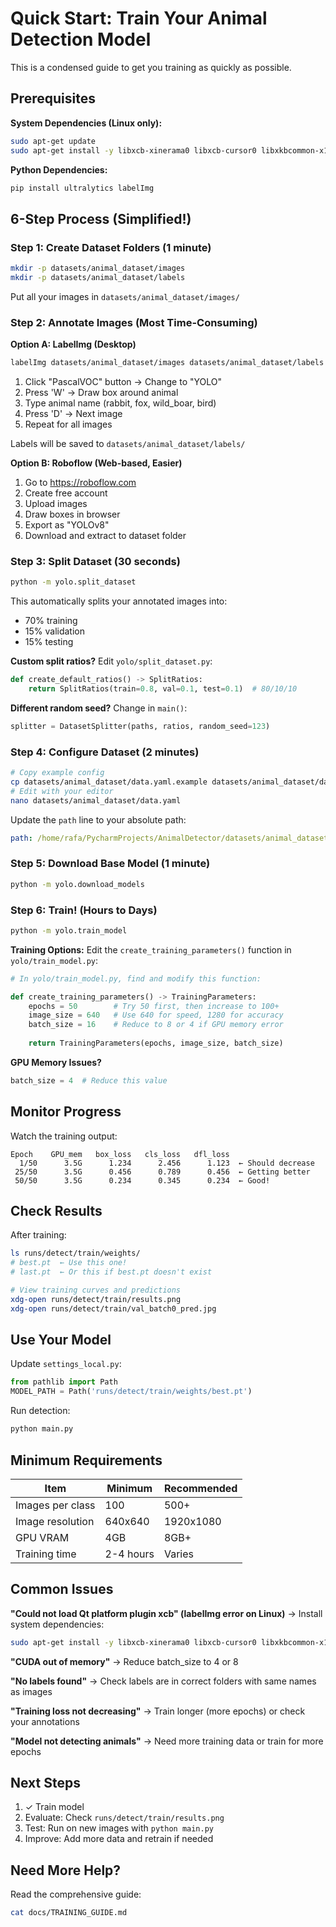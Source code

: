 # Quick Start: Train Your Animal Detection Model

This is a condensed guide to get you training as quickly as possible.

## Prerequisites

**System Dependencies (Linux only):**
```bash
sudo apt-get update
sudo apt-get install -y libxcb-xinerama0 libxcb-cursor0 libxkbcommon-x11-0
```

**Python Dependencies:**
```bash
pip install ultralytics labelImg
```

## 6-Step Process (Simplified!)

### Step 1: Create Dataset Folders (1 minute)
```bash
mkdir -p datasets/animal_dataset/images
mkdir -p datasets/animal_dataset/labels
```

Put all your images in `datasets/animal_dataset/images/`

### Step 2: Annotate Images (Most Time-Consuming)

**Option A: LabelImg (Desktop)**
```bash
labelImg datasets/animal_dataset/images datasets/animal_dataset/labels
```
1. Click "PascalVOC" button → Change to "YOLO"
2. Press 'W' → Draw box around animal
3. Type animal name (rabbit, fox, wild_boar, bird)
4. Press 'D' → Next image
5. Repeat for all images

Labels will be saved to `datasets/animal_dataset/labels/`

**Option B: Roboflow (Web-based, Easier)**
1. Go to https://roboflow.com
2. Create free account
3. Upload images
4. Draw boxes in browser
5. Export as "YOLOv8"
6. Download and extract to dataset folder

### Step 3: Split Dataset (30 seconds)
```bash
python -m yolo.split_dataset
```

This automatically splits your annotated images into:
- 70% training
- 15% validation
- 15% testing

**Custom split ratios?** Edit `yolo/split_dataset.py`:
```python
def create_default_ratios() -> SplitRatios:
    return SplitRatios(train=0.8, val=0.1, test=0.1)  # 80/10/10
```

**Different random seed?** Change in `main()`:
```python
splitter = DatasetSplitter(paths, ratios, random_seed=123)
```

### Step 4: Configure Dataset (2 minutes)
```bash
# Copy example config
cp datasets/animal_dataset/data.yaml.example datasets/animal_dataset/data.yaml
# Edit with your editor
nano datasets/animal_dataset/data.yaml
```

Update the `path` line to your absolute path:
```yaml
path: /home/rafa/PycharmProjects/AnimalDetector/datasets/animal_dataset
```

### Step 5: Download Base Model (1 minute)
```bash
python -m yolo.download_models
```

### Step 6: Train! (Hours to Days)
```bash
python -m yolo.train_model
```

**Training Options:**
Edit the `create_training_parameters()` function in `yolo/train_model.py`:
```python
# In yolo/train_model.py, find and modify this function:

def create_training_parameters() -> TrainingParameters:
    epochs = 50        # Try 50 first, then increase to 100+
    image_size = 640   # Use 640 for speed, 1280 for accuracy
    batch_size = 16    # Reduce to 8 or 4 if GPU memory error
    
    return TrainingParameters(epochs, image_size, batch_size)
```

**GPU Memory Issues?**
```python
batch_size = 4  # Reduce this value
```

## Monitor Progress

Watch the training output:
```
Epoch    GPU_mem   box_loss   cls_loss   dfl_loss
  1/50      3.5G      1.234      2.456      1.123  ← Should decrease
 25/50      3.5G      0.456      0.789      0.456  ← Getting better
 50/50      3.5G      0.234      0.345      0.234  ← Good!
```

## Check Results

After training:
```bash
ls runs/detect/train/weights/
# best.pt  ← Use this one!
# last.pt  ← Or this if best.pt doesn't exist

# View training curves and predictions
xdg-open runs/detect/train/results.png
xdg-open runs/detect/train/val_batch0_pred.jpg
```

## Use Your Model

Update `settings_local.py`:
```python
from pathlib import Path
MODEL_PATH = Path('runs/detect/train/weights/best.pt')
```

Run detection:
```bash
python main.py
```

## Minimum Requirements

| Item | Minimum | Recommended |
|------|---------|-------------|
| Images per class | 100 | 500+ |
| Image resolution | 640x640 | 1920x1080 |
| GPU VRAM | 4GB | 8GB+ |
| Training time | 2-4 hours | Varies |

## Common Issues

**"Could not load Qt platform plugin xcb" (labelImg error on Linux)**
→ Install system dependencies:
```bash
sudo apt-get install -y libxcb-xinerama0 libxcb-cursor0 libxkbcommon-x11-0
```

**"CUDA out of memory"**
→ Reduce batch_size to 4 or 8

**"No labels found"**
→ Check labels are in correct folders with same names as images

**"Training loss not decreasing"**
→ Train longer (more epochs) or check your annotations

**"Model not detecting animals"**
→ Need more training data or train for more epochs

## Next Steps

1. ✓ Train model
2. Evaluate: Check `runs/detect/train/results.png`
3. Test: Run on new images with `python main.py`
4. Improve: Add more data and retrain if needed

## Need More Help?

Read the comprehensive guide:
```bash
cat docs/TRAINING_GUIDE.md
```

